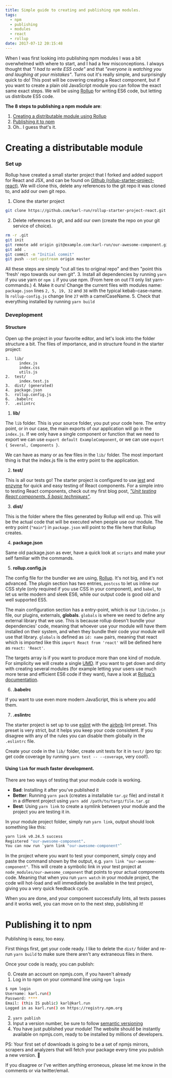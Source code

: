 ```yaml
---
title: Simple guide to creating and publishing npm modules.
tags:
  - npm
  - publishing
  - modules
  - react
  - rollup
date: 2017-07-12 20:15:48
---
```



When I was first looking into publishing npm modules I was a bit overwhelmed with where to start, and I had a few misconceptions. I always thought that _"I had to write ES5 code"_ and that _"everyone is watching you and laughing at your mistakes"_. Turns out it's really simple, and surprisingly quick to do! This post will be covering creating a React component, but if you want to create a plain old JavaScript module you can follow the exact same exact steps. We will be using [Rollup](https://github.com/rollup/rollup) for writing ES6 code, but letting us distribute ES5 code.

__The 8 steps to publishing a npm module are__:
1. [Creating a distributable module using Rollup](#creating-a-distributable-module)
2. [Publishing it to npm](#publishing-it-to-npm)
3. Oh.. I guess that's it.

<!-- more -->

# Creating a distributable module

### Set up

Rollup have created a small starter project that I forked and added support for React and JSX, and can be found on [Github (rollup-starter-project-react)](https://github.com/karl-run/rollup-starter-project-react). We will clone this, delete any references to the git repo it was cloned to, and add our own git repo.

1. Clone the starter project
``` bash
git clone https://github.com/karl-run/rollup-starter-project-react.git
```
2. Delete references to git, and add our own (create the repo on your git service of choice).
``` bash
rm -r .git
git init
git remote add origin git@example.com:karl-run/our-awesome-component.git
git add .
git commit -m "Initial commit"
git push --set-upstream origin master
```
All these steps are simply "cut all ties to original repo" and then "point this 'fresh' repo towards our own git".
3. Install all dependencies by running `yarn` if you use yarn or `npm i` if you use npm. (From here on out I'll only list yarn-commands.)
4. Make it ours! Change the current files with modules name: `package.json` lines `2, 5, 19, 32` and `38` with the typical kebab-case-name. Is `rollup-config.js` change line `27` with a camelCaseName.
5. Check that everything installed by running `yarn build`

### Deveplopment

#### Structure

Open up the project in your favorite editor, and let's look into the folder structure a bit. The files of importance, and in structure found in the starter project:

``` none
1.  lib/
      index.js
      index.css
      utils.js
2.  test/
      index.test.js
3.  dist/ (generated)
4.  package.json
5.  rollup.config.js
6.  .babelrc
7.  .eslintrc
```

1. __lib/__

  The `lib` folder. This is your source folder, you put your code here. The entry point, or in our case, the main exports of our application will go in the `index.js`. If we only have a single component or function that we need to export we can use `export default ExampleComponent`, or we can use `export { Several, Components }`.

  We can have as many or as few files in the `lib/` folder. The most important thing is that the index.js file is the entry point to the application.

2. __test/__

  This is all our tests go! The starter project is configured to use [jest](https://facebook.github.io/jest/) and [enzyme](https://github.com/airbnb/enzyme) for quick and easy testing of React components. For a simple intro to testing React components, check out my first blog post, [_"Unit testing React components, 5 basic techniques"_](/2017/06/30/getting-up-and-running-with-testing-react/).

3. __dist/__

  This is the folder where the files generated by Rollup will end up. This will be the actual code that will be executed when people use our module. The entry point (`"main"`) in `package.json` will point to the file here that Rollup creates.

4. __package.json__

  Same old package.json as ever, have a quick look at `scripts` and make your self familiar with the commands.

5. __rollup.config.js__

  The config file for the bundler we are using, [Rollup](https://github.com/rollup/rollup). It's not big, and it's not advanced. The plugin section has two entries, `postcss` to let us inline our CSS style (only required if you use CSS in your component), and `babel`, to let us write modern and sleek ES6, while our output code is good old and well supported ES5.

  The main configuration section has a entry-point, which is our `lib/index.js` file, our plugins, externals, __globals__. `globals` is where we need to define any external library that we use. This is because rollup doesn't bundle your dependencies' code, meaning that whoever use your module will have them installed on their system, and when they bundle their code your module will use that library. `globals` is defined as `id: name` pairs, meaning that react which is imported like this `import React from 'react'` will be defined here as `react: 'React'`.

  The targets array is if you want to produce more than one kind of module. For simplicity we will create a single [UMD](https://github.com/umdjs/umd). If you want to get down and dirty with creating several modules (for example letting your users use much more terse and efficient ES6 code if they want), have a look at [Rollup's documentation](https://github.com/rollup/rollup/wiki/pkg.module).

6. __.babelrc__

  If you want to use even more modern JavaScript, this is where you add them.

7. __.eslintrc__

  The starter project is set up to use [eslint](http://eslint.org/) with the [airbnb](https://www.npmjs.com/package/eslint-config-airbnb) lint preset. This preset is very strict, but it helps you keep your code consistent. If you disagree with any of the rules you can disable them globally in the `.eslintrc` file.

Create your code in the `lib/` folder, create unit tests for it in `test/` (pro tip: get code coverage by running `yarn test -- --coverage`, very cool!).

#### Using `link` for __much__ faster development.

There are two ways of testing that your module code is working.

* __Bad__: Installing it after you've published it
* __Better__: Running `yarn pack` (creates a installable `tar.gz` file) and install it in a different project using `yarn add /path/to/targz/file.tar.gz`
* __Best__: Using `yarn link` to create a symlink between your module and the project you are testing it in.

In your module project folder, simply run `yarn link`, output should look something like this:
```bash
yarn link v0.24.5 success
Registered "our-awesome-component".
You can now run `yarn link "our-awesome-component"`
```

In the project where you want to test your component, simply copy and paste the command shown by the output, e.g. `yarn link "our-awesome-component"`. This will create a symbolic link in your test project at `node_modules/our-awesome_component` that points to your actual components code. Meaning that when you run `yarn watch` in your module project, the code will hot-load and will immediately be available in the test project, giving you a very quick feedback cycle.

When you are done, and your component successfully lints, all tests passes and it works well, you can move on to the next step, publishing it!

# Publishing it to npm

Publishing is easy, too easy.

First things first, get your code ready. I like to delete the `dist/` folder and re-run `yarn build` to make sure there aren't any extraneous files in there.

Once your code is ready, you can publish:

0. Create an account on npmjs.com, if you haven't already
1. Log in to npm on your command line using `npm login`
  ```bash
  $ npm login
  Username: karl.run()
  Password: ****
  Email: (this IS public) karl@karl.run
  Logged in as karl.run() on https://registry.npm.org
  ```
2. `yarn publish`
3. Input a version number, be sure to follow [semantic versioning](https://docs.npmjs.com/getting-started/semantic-versioning)
4. You have just published your module! The website should be instantly available on npmjs.com, ready to be installed by millions of developers.

PS: Your first set of downloads is going to be a set of npmjs mirrors, scrapers and analyzers that will fetch your package every time you publish a new version. 🤖

If you disagree or I've written anything erroneous, please let me know in the comments or via twitter/email.
